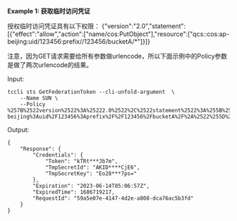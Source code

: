 **Example 1: 获取临时访问凭证**

授权临时访问凭证具有以下权限：
{"version":"2.0","statement":[{"effect":"allow","action":["name/cos:PutObject"],"resource":["qcs::cos:ap-beijing:uid/123456:prefix//123456/bucketA/*"]}]}

注意，因为GET请求需要给所有参数做urlencode，所以下面示例中的Policy参数是做了两次urlencode的结果。

Input: 

```
tccli sts GetFederationToken --cli-unfold-argument  \
    --Name SUN \
    --Policy %257B%2522version%2522%3A%25222.0%2522%2C%2522statement%2522%3A%255B%257B%2522effect%2522%3A%2522allow%2522%2C%2522action%2522%3A%255B%2522name%2Fcos%3APutObject%2522%255D%2C%2522resource%2522%3A%255B%2522qcs%3A%3Acos%3Aap-beijing%3Auid%2F123456%3Aprefix%2F%2F123456%2FbucketA%2F%2A%2522%255D%257D%255D%257D
```

Output: 
```
{
    "Response": {
        "Credentials": {
            "Token": "kTRt***Jb7m",
            "TmpSecretId": "AKID****CjE6",
            "TmpSecretKey": "Eo28***7ps="
        },
        "Expiration": "2023-06-14T05:06:57Z",
        "ExpiredTime": 1686719217,
        "RequestId": "59a5e07e-4147-4d2e-a808-dca76ac5b3fd"
    }
}
```

